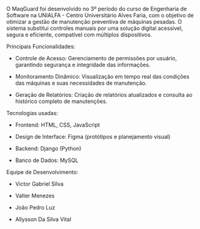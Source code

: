 O MaqGuard foi desenvolvido no 3º período do curso de Engenharia de Software na UNIALFA - Centro Universitário Alves Faria, com o objetivo de otimizar a gestão de manutenção preventiva de máquinas pesadas. O sistema substitui controles manuais por uma solução digital acessível, segura e eficiente, compatível com múltiplos dispositivos.

Principais Funcionalidades:

- Controle de Acesso: Gerenciamento de permissões por usuário, garantindo segurança e integridade das informações.

- Monitoramento Dinâmico: Visualização em tempo real das condições das máquinas e suas necessidades de manutenção.

- Geração de Relatórios: Criação de relatórios atualizados e consulta ao histórico completo de manutenções.

Tecnologias usadas:

- Frontend: HTML, CSS, JavaScript

- Design de Interface: Figma (protótipos e planejamento visual)

- Backend: Django (Python)

- Banco de Dados: MySQL

Equipe de Desenvolvimento:
  
- Victor Gabriel Silva

- Valter Menezes

- João Pedro Luz

- Allysson Da Silva Vital

